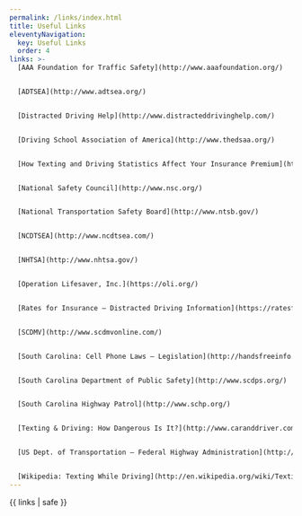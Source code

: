 ```yaml
---
permalink: /links/index.html
title: Useful Links
eleventyNavigation:
  key: Useful Links
  order: 4
links: >-
  [AAA Foundation for Traffic Safety](http://www.aaafoundation.org/)


  [ADTSEA](http://www.adtsea.org/)


  [Distracted Driving Help](http://www.distracteddrivinghelp.com/)


  [Driving School Association of America](http://www.thedsaa.org/)


  [How Texting and Driving Statistics Affect Your Insurance Premium](http://www.buyautoinsurance.com/texting-and-driving/)


  [National Safety Council](http://www.nsc.org/)


  [National Transportation Safety Board](http://www.ntsb.gov/)


  [NCDTSEA](http://www.ncdtsea.com/)


  [NHTSA](http://www.nhtsa.gov/)


  [Operation Lifesaver, Inc.](https://oli.org/)


  [Rates for Insurance – Distracted Driving Information](https://ratesforinsurance.com/distracted-driving/)


  [SCDMV](http://www.scdmvonline.com/)


  [South Carolina: Cell Phone Laws – Legislation](http://handsfreeinfo.com/south-carolina-cell-phone-laws-legislation/)


  [South Carolina Department of Public Safety](http://www.scdps.org/)


  [South Carolina Highway Patrol](http://www.schp.org/)


  [Texting & Driving: How Dangerous Is It?](http://www.caranddriver.com/features/texting-while-driving-how-dangerous-is-it)


  [US Dept. of Transportation – Federal Highway Administration](http://www.fhwa.dot.gov/index.cfm)


  [Wikipedia: Texting While Driving](http://en.wikipedia.org/wiki/Texting_while_driving)
---
```

{{ links | safe }}